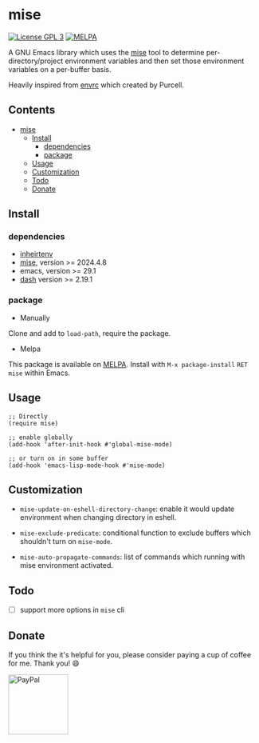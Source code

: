 # mise

[![License GPL 3](https://img.shields.io/badge/license-GPL_3-green.svg?style=flat)](LICENSE)
[![MELPA](http://melpa.org/packages/mise-badge.svg)](http://melpa.org/#mise)

A GNU Emacs library which uses the [mise][mise] tool
to determine per-directory/project environment variables and then set
those environment variables on a per-buffer basis.

Heavily inspired from [envrc][envrc] which created by Purcell.

<!-- markdown-toc start -->

## Contents

- [mise](#mise)
  - [Install](#install)
    - [dependencies](#dependencies)
    - [package](#package)
  - [Usage](#usage)
  - [Customization](#customization)
  - [Todo](#todo)
  - [Donate](#donate)

<!-- markdown-toc end -->

## Install

### dependencies

- [inheirtenv](https://github.com/purcell/inheritenv)
- [mise][mise], version >= 2024.4.8
- emacs, version >= 29.1
- [dash](https://github.com/magnars/dash.el) version >= 2.19.1

### package

- Manually

Clone and add to `load-path`, require the package.

- Melpa

This package is available on [MELPA]. Install with `M-x package-install` `RET` `mise` within Emacs.

## Usage

```elisp
;; Directly
(require mise)

;; enable globally
(add-hook 'after-init-hook #'global-mise-mode)

;; or turn on in some buffer
(add-hook 'emacs-lisp-mode-hook #'mise-mode)
```

## Customization

- `mise-update-on-eshell-directory-change`: enable it would update environment when changing directory in eshell.

- `mise-exclude-predicate`: conditional function to exclude buffers which shouldn't turn on `mise-mode`.

- `mise-auto-propagate-commands`: list of commands which running with mise environment activated.

## Todo

- [ ] support more options in `mise` cli

## Donate

If you think the it's helpful for you, please consider paying a cup of coffee
for me. Thank you! :smile:

<a href="https://paypal.me/liuyinz" target="_blank">
<img
src="https://www.paypalobjects.com/digitalassets/c/website/marketing/apac/C2/logos-buttons/optimize/44_Grey_PayPal_Pill_Button.png"
alt="PayPal" width="120" />
</a>

[melpa]: http://melpa.org/#/git-cliff
[mise]: https://mise.jdx.dev/
[envrc]: https://github.com/purcell/envrc
